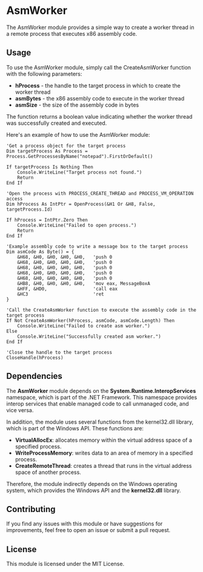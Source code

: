 # AsmWorker
The AsmWorker module provides a simple way to create a worker thread in a remote process that executes x86 assembly code.


## Usage
To use the AsmWorker module, simply call the CreateAsmWorker function with the following parameters:
- **hProcess** - the handle to the target process in which to create the worker thread
- **asmBytes** - the x86 assembly code to execute in the worker thread
- **asmSize** - the size of the assembly code in bytes

The function returns a boolean value indicating whether the worker thread was successfully created and executed.

Here's an example of how to use the AsmWorker module:
```vb.net
'Get a process object for the target process
Dim targetProcess As Process = Process.GetProcessesByName("notepad").FirstOrDefault()

If targetProcess Is Nothing Then
    Console.WriteLine("Target process not found.")
    Return
End If

'Open the process with PROCESS_CREATE_THREAD and PROCESS_VM_OPERATION access
Dim hProcess As IntPtr = OpenProcess(&H1 Or &H8, False, targetProcess.Id)

If hProcess = IntPtr.Zero Then
    Console.WriteLine("Failed to open process.")
    Return
End If

'Example assembly code to write a message box to the target process
Dim asmCode As Byte() = {
    &H68, &H0, &H0, &H0, &H0,   'push 0
    &H68, &H0, &H0, &H0, &H0,   'push 0
    &H68, &H0, &H0, &H0, &H0,   'push 0
    &H68, &H0, &H0, &H0, &H0,   'push 0
    &H68, &H0, &H0, &H0, &H0,   'push 0
    &HB8, &H0, &H0, &H0, &H0,   'mov eax, MessageBoxA
    &HFF, &HD0,                 'call eax
    &HC3                        'ret
}

'Call the CreateAsmWorker function to execute the assembly code in the target process
If Not CreateAsmWorker(hProcess, asmCode, asmCode.Length) Then
    Console.WriteLine("Failed to create asm worker.")
Else
    Console.WriteLine("Successfully created asm worker.")
End If

'Close the handle to the target process
CloseHandle(hProcess)
```


## Dependencies
The **AsmWorker** module depends on the **System.Runtime.InteropServices** namespace, which is part of the .NET Framework. This namespace provides interop services that enable managed code to call unmanaged code, and vice versa.

In addition, the module uses several functions from the kernel32.dll library, which is part of the Windows API. These functions are:

- **VirtualAllocEx**: allocates memory within the virtual address space of a specified process.
- **WriteProcessMemory**: writes data to an area of memory in a specified process.
- **CreateRemoteThread**: creates a thread that runs in the virtual address space of another process.

Therefore, the module indirectly depends on the Windows operating system, which provides the Windows API and the **kernel32.dll** library.


## Contributing
If you find any issues with this module or have suggestions for improvements, feel free to open an issue or submit a pull request.


## License
This module is licensed under the MIT License.
